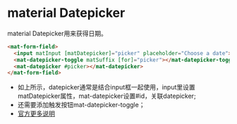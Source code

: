 # material Datepicker

material Datepicker用来获得日期。

```html
<mat-form-field>
  <input matInput [matDatepicker]="picker" placeholder="Choose a date">
  <mat-datepicker-toggle matSuffix [for]="picker"></mat-datepicker-toggle>
  <mat-datepicker #picker></mat-datepicker>
</mat-form-field>
```


* 如上所示，datepicker通常是结合input框一起使用，input里设置matDatepicker属性，mat-datepicker设置#id，关联datepicker;
* 还需要添加触发按钮mat-datepicker-toggle；
* [官方更多说明](https://material.angular.io/components/datepicker/overview)

